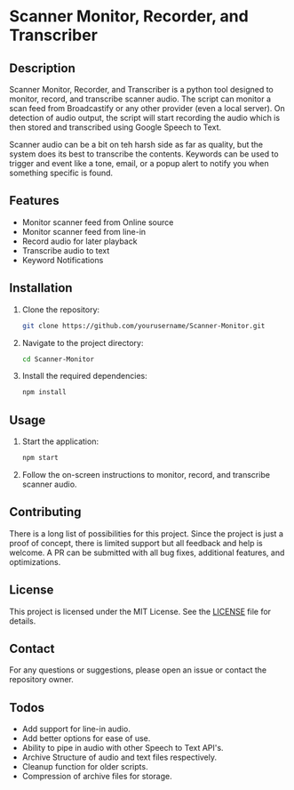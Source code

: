  # Scanner Monitor, Recorder, and Transcriber #

## Description
Scanner Monitor, Recorder, and Transcriber is a python tool designed to monitor, record, and transcribe scanner audio. The script can monitor a scan feed from Broadcastify or any other provider (even a local server). On detection of audio output, the script will start recording the audio which is then stored and transcribed using Google Speech to Text.

Scanner audio can be a bit on teh harsh side as far as quality, but the system does its best to transcribe the contents. Keywords can be used to trigger and event like a tone, email, or a popup alert to notify you when something specific is found.

## Features
- Monitor scanner feed from Online source
- Monitor scanner feed from line-in
- Record audio for later playback
- Transcribe audio to text
- Keyword Notifications

## Installation
1. Clone the repository:
    ```sh
    git clone https://github.com/yourusername/Scanner-Monitor.git
    ```
2. Navigate to the project directory:
    ```sh
    cd Scanner-Monitor
    ```
3. Install the required dependencies:
    ```sh
    npm install
    ```

## Usage
1. Start the application:
    ```sh
    npm start
    ```
2. Follow the on-screen instructions to monitor, record, and transcribe scanner audio.

## Contributing
There is a long list of possibilities for this project. Since the project is just a proof of concept, there is limited support but all feedback and help is welcome. A PR can be submitted with all bug fixes, additional features, and optimizations. 

## License
This project is licensed under the MIT License. See the [LICENSE](LICENSE) file for details.

## Contact
For any questions or suggestions, please open an issue or contact the repository owner.

## Todos
- Add support for line-in audio.
- Add better options for ease of use.
- Ability to pipe in audio with other Speech to Text API's.
- Archive Structure of audio and text files respectively.
- Cleanup function for older scripts.
- Compression of archive files for storage.

